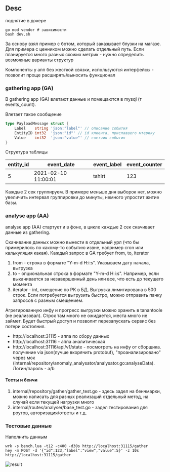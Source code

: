 ## Desc
поднятие в докере 
```shell
go mod vendor # зависимости
bash dev.sh
```

За основу взял пример с ботом, который заказывает блузки на магазе. Для примера с ценником можно сделать отдельный путь. Если планируется много разных схожих метрик - нужно определить возможные варианты структур

Компоненты у апп без жесткой связки, используются интерфейсы - позволит проще расширять/выносить функционал

### gathering app (GA)
В gathering app (GA) влетают данные и помещаются в mysql (т events_count).

Влетает такое сообщение
```go
type PayloadMessage struct {
	Label    string 'json:"label"' // описание события
	EntityID int32  'json:"id"' // id клиента, приславшего мтерику
	Value    int32  'json:"value"' // счетчик события
}
```

Структура таблицы

| entity_id | event_date | event_label | event_counter | 
| --- | --- | --- | --- |
| 5 | 2021-02-10 11:00:01 | tshirt | 123 |

Каждые 2 сек группируем. В примере меньше дня выборок нет, можно увеличить интервал группировки до минуты, немного упростит житие базы.

### analyse app (AA)
analyse app (AA) стартует и в фоне, в цикле каждые 2 сек скачивает данные из gathering.

Скачивание данных можно вынести в отдельный урл (что бы примерилось по какому-то событию извне, например cron или калькуляция какая). Каждый запрос в GA требует from, to, iterator

1. from - строка в формате "Y-m-d H:i:s". Указываем дату начала, выгрузка
1. to - опциональная строка в формате "Y-m-d H:i:s". Например, если выкачивается за незавершенный день или все, что есть до текущего момента
1. iterator - int, смещение по PK в БД. Выгрузка лимитирована в 500 строк. Если потребуется выгрузить быстро, можно отправить пачку запросов с разным смещением.

Агрегированную инфу и прогресс выгрузки можно хранить в tanantoole (не реализовал). Строк там много не ожидается, места много не займет. Будет быстрый доступ и позволит перезапускать сервис без потери состояния. 

* http://localhost:31115 - аппа по сбору данных
* http://localhost:31116 - аппа аналитическая
* http://localhost:31116/api/v1/state - посмотреть на инфу от сборщика. получение via json(лучше вкорячить protobuf), "проанализировано" через мок (internal/repository/anomaly_analysator/analysator.go:analyseData). Логин/пароль - a/b 

#### Тесты и бенчи
1. internal/repository/gather/gather_test.go - здесь задел на бенчмарки, можно написать для разных реализаций отдельный метод, на случай если текущей нагрузки много
1. internal/routes/analyser/base_test.go - задел тестирования для роутов, авторизация/ответы и т.д.

### Тестовые данные
Наполнить данным
```shell
wrk -s bench.lua -t12 -c400 -d30s http://localhost:31115/gather
hey -m POST -d '{"id":123,"label":"view","value":5}' -z 10s http://localhost:31115/gather
```
![result](data_gather.jpg)
